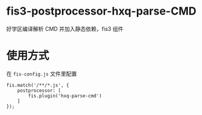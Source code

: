 # fis3-postprocessor-hxq-parse-CMD

好学区编译解析 CMD 并加入静态依赖，fis3 组件

# 使用方式

在 `fis-config.js` 文件里配置

```
fis.match('/**/*.js', {
    postprocessor: [
        fis.plugin('hxq-parse-cmd')
    ]
});
```